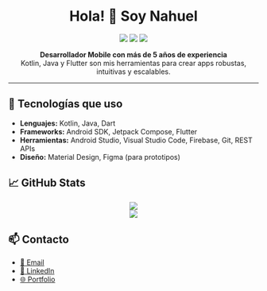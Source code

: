 <h1 align="center">Hola! 👋 Soy Nahuel</h1>

<p align="center">
  <img src="https://img.shields.io/badge/Kotlin-0095D5?style=for-the-badge&logo=kotlin&logoColor=white" />
  <img src="https://img.shields.io/badge/Java-ED8B00?style=for-the-badge&logo=java&logoColor=white" />
  <img src="https://img.shields.io/badge/Flutter-02569B?style=for-the-badge&logo=flutter&logoColor=white" />
</p>

<p align="center">
  <b>Desarrollador Mobile con más de 5 años de experiencia</b><br/>
  Kotlin, Java y Flutter son mis herramientas para crear apps robustas, intuitivas y escalables.
</p>

<hr/>

<h2>🧰 Tecnologías que uso</h2>

<ul>
  <li><b>Lenguajes:</b> Kotlin, Java, Dart</li>
  <li><b>Frameworks:</b> Android SDK, Jetpack Compose, Flutter</li>
  <li><b>Herramientas:</b> Android Studio, Visual Studio Code, Firebase, Git, REST APIs</li>
  <li><b>Diseño:</b> Material Design, Figma (para prototipos)</li>
</ul>

<h2>📈 GitHub Stats</h2>

<p align="center">
  <img src="https://github-readme-stats.vercel.app/api?username=lewandev&show_icons=true&theme=tokyonight" />
  <br/>
  <img src="https://github-readme-streak-stats.herokuapp.com/?user=lewandev&theme=tokyonight" />
</p>

<h2>📫 Contacto</h2>

<ul>
  <li><a href="mailto:nawemarchelli@gmail.com">📧 Email</a></li>
  <li><a href="https://www.linkedin.com/in/nahuelmarchelli88/">🔗 LinkedIn</a></li>
  <li><a href="https://github.com/lewandev">🌐 Portfolio</a></li>
</ul>
